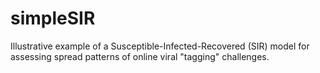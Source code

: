 # simpleSIR
Illustrative example of a Susceptible-Infected-Recovered (SIR) model for assessing spread patterns of online viral "tagging" challenges.
